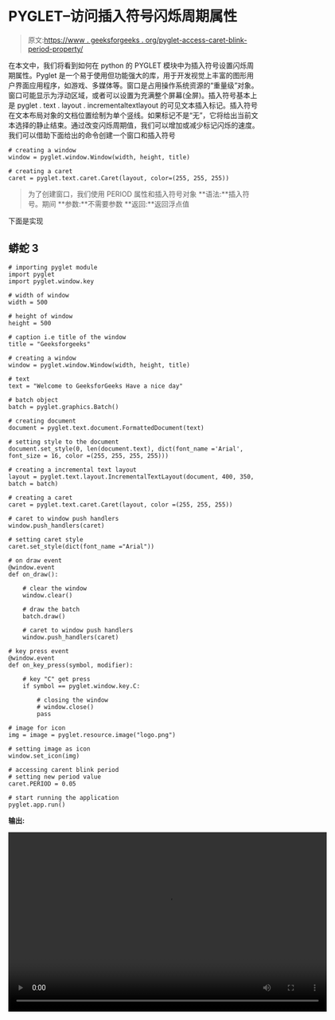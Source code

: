 # PYGLET–访问插入符号闪烁周期属性

> 原文:[https://www . geeksforgeeks . org/pyglet-access-caret-blink-period-property/](https://www.geeksforgeeks.org/pyglet-accessing-caret-blink-period-property/)

在本文中，我们将看到如何在 python 的 PYGLET 模块中为插入符号设置闪烁周期属性。Pyglet 是一个易于使用但功能强大的库，用于开发视觉上丰富的图形用户界面应用程序，如游戏、多媒体等。窗口是占用操作系统资源的“重量级”对象。窗口可能显示为浮动区域，或者可以设置为充满整个屏幕(全屏)。插入符号基本上是 pyglet . text . layout . incrementaltextlayout 的可见文本插入标记。插入符号在文本布局对象的文档位置绘制为单个竖线。如果标记不是“无”，它将给出当前文本选择的静止结束。通过改变闪烁周期值，我们可以增加或减少标记闪烁的速度。
我们可以借助下面给出的命令创建一个窗口和插入符号

```
# creating a window
window = pyglet.window.Window(width, height, title)

# creating a caret
caret = pyglet.text.caret.Caret(layout, color=(255, 255, 255))
```

> 为了创建窗口，我们使用 PERIOD 属性和插入符号对象
> **语法:**插入符号。期间
> **参数:**不需要参数
> **返回:**返回浮点值

下面是实现

## 蟒蛇 3

```
# importing pyglet module
import pyglet
import pyglet.window.key

# width of window
width = 500

# height of window
height = 500

# caption i.e title of the window
title = "Geeksforgeeks"

# creating a window
window = pyglet.window.Window(width, height, title)

# text
text = "Welcome to GeeksforGeeks Have a nice day"

# batch object
batch = pyglet.graphics.Batch()

# creating document
document = pyglet.text.document.FormattedDocument(text)

# setting style to the document
document.set_style(0, len(document.text), dict(font_name ='Arial', font_size = 16, color =(255, 255, 255, 255)))

# creating a incremental text layout
layout = pyglet.text.layout.IncrementalTextLayout(document, 400, 350, batch = batch)

# creating a caret
caret = pyglet.text.caret.Caret(layout, color =(255, 255, 255))

# caret to window push handlers
window.push_handlers(caret)

# setting caret style
caret.set_style(dict(font_name ="Arial"))

# on draw event
@window.event
def on_draw():

    # clear the window
    window.clear()

    # draw the batch
    batch.draw()

    # caret to window push handlers
    window.push_handlers(caret)

# key press event   
@window.event
def on_key_press(symbol, modifier):

    # key "C" get press
    if symbol == pyglet.window.key.C:

        # closing the window
        # window.close()
        pass

# image for icon
img = image = pyglet.resource.image("logo.png")

# setting image as icon
window.set_icon(img)

# accessing carent blink period
# setting new period value
caret.PERIOD = 0.05

# start running the application
pyglet.app.run()
```

**输出:**

<video class="wp-video-shortcode" id="video-483120-1" width="640" height="360" preload="metadata" controls=""><source type="video/mp4" src="https://media.geeksforgeeks.org/wp-content/uploads/20200909003435/Geeksforgeeks-2020-09-09-00-34-14.mp4?_=1">[https://media.geeksforgeeks.org/wp-content/uploads/20200909003435/Geeksforgeeks-2020-09-09-00-34-14.mp4](https://media.geeksforgeeks.org/wp-content/uploads/20200909003435/Geeksforgeeks-2020-09-09-00-34-14.mp4)</video>